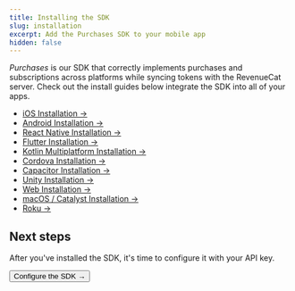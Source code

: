 ```yaml
---
title: Installing the SDK
slug: installation
excerpt: Add the Purchases SDK to your mobile app
hidden: false
---
```


_Purchases_ is our SDK that correctly implements purchases and subscriptions across platforms while syncing tokens with the RevenueCat server. Check out the install guides below integrate the SDK into all of your apps.

- [iOS Installation →](/getting-started/installation/ios)
- [Android Installation →](/getting-started/installation/android)
- [React Native Installation →](/getting-started/installation/reactnative)
- [Flutter Installation →](/getting-started/installation/flutter)
- [Kotlin Multiplatform Installation →](/getting-started/installation/kotlin-multiplatform)
- [Cordova Installation →](/getting-started/installation/cordova)
- [Capacitor Installation →](/getting-started/installation/capacitor)
- [Unity Installation →](/getting-started/installation/unity)
- [Web Installation →](/getting-started/installation/web-sdk)
- [macOS / Catalyst Installation →](/getting-started/installation/macos)
- [Roku →](/getting-started/installation/roku)

## Next steps

After you've installed the SDK, it's time to configure it with your API key.

<Button href="/docs/getting-started/configuring-sdk">Configure the SDK →</Button>
